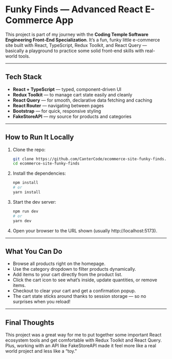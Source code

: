 # Funky Finds — Advanced React E-Commerce App

This project is part of my journey with the **Coding Temple Software Engineering Front-End Specialization**. It’s a fun, funky little e-commerce site built with React, TypeScript, Redux Toolkit, and React Query — basically a playground to practice some solid front-end skills with real-world tools.

---

## Tech Stack

- **React + TypeScript** — typed, component-driven UI
- **Redux Toolkit** — to manage cart state easily and cleanly
- **React Query** — for smooth, declarative data fetching and caching
- **React Router** — navigating between pages
- **Bootstrap** — for quick, responsive styling
- **FakeStoreAPI** — my source for products and categories

---

## How to Run It Locally

1. Clone the repo:
    ```bash
    git clone https://github.com/CanterCode/ecommerce-site-funky-finds.git
    cd ecommerce-site-funky-finds
    ```

2. Install the dependencies:
    ```bash
    npm install
    # or
    yarn install
    ```

3. Start the dev server:
    ```bash
    npm run dev
    # or
    yarn dev
    ```

4. Open your browser to the URL shown (usually http://localhost:5173).

---

## What You Can Do

- Browse all products right on the homepage.
- Use the category dropdown to filter products dynamically.
- Add items to your cart directly from the product list.
- Click the cart icon to see what’s inside, update quantities, or remove items.
- Checkout to clear your cart and get a confirmation popup.
- The cart state sticks around thanks to session storage — so no surprises when you reload!

---

## Final Thoughts

This project was a great way for me to put together some important React ecosystem tools and get comfortable with Redux Toolkit and React Query. Plus, working with an API like FakeStoreAPI made it feel more like a real world project and less like a “toy."
